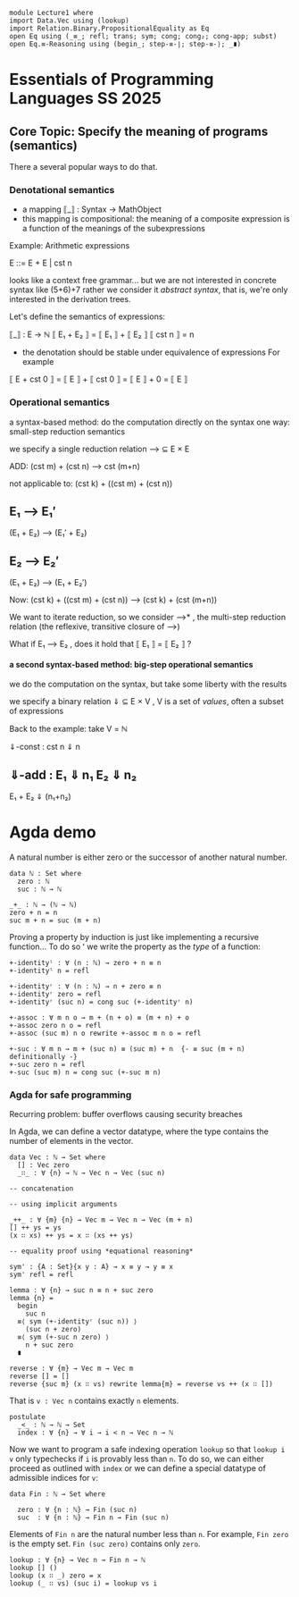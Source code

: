 ```
module Lecture1 where
import Data.Vec using (lookup)
import Relation.Binary.PropositionalEquality as Eq
open Eq using (_≡_; refl; trans; sym; cong; cong₂; cong-app; subst)
open Eq.≡-Reasoning using (begin_; step-≡-∣; step-≡-⟩; _∎)
```

# Essentials of Programming Languages SS 2025

## Core Topic: Specify the meaning of programs (semantics)

There a several popular ways to do that.

### Denotational semantics

* a mapping ⟦_⟧ : Syntax → MathObject
* this mapping is compositional:
  the meaning of a composite expression is a function of the meanings of the subexpressions

Example:
Arithmetic expressions

E ::= E + E | cst n

looks like a context free grammar...
but we are not interested in concrete syntax like (5+6)+7
rather we consider it *abstract syntax*, that is, we're only interested in the derivation trees.

Let's define the semantics of expressions:

⟦_⟧ : E → ℕ
⟦ E₁ + E₂ ⟧ = ⟦ E₁ ⟧ + ⟦ E₂ ⟧
⟦ cst n ⟧ = n

* the denotation should be stable under equivalence of expressions
For example

⟦ E + cst 0 ⟧ = ⟦ E ⟧ + ⟦ cst 0 ⟧ = ⟦ E ⟧ + 0 = ⟦ E ⟧

### Operational semantics

a syntax-based method: do the computation directly on the syntax
one way: small-step reduction semantics

we specify a single reduction relation ⟶ ⊆ E × E

ADD: (cst m) + (cst n) ⟶ cst (m+n)

not applicable to: (cst k) + ((cst m) + (cst n))

E₁ ⟶ E₁′
------------------------
(E₁ + E₂) ⟶ (E₁′ + E₂)


E₂ ⟶ E₂′
------------------------
(E₁ + E₂) ⟶ (E₁ + E₂′)


Now: (cst k) + ((cst m) + (cst n)) ⟶ (cst k) + (cst (m+n))

We want to iterate reduction, so we consider ⟶* , the multi-step reduction relation
(the reflexive, transitive closure of ⟶)

What if E₁ ⟶ E₂ , does it hold that ⟦ E₁ ⟧ = ⟦ E₂ ⟧ ?

#### a second syntax-based method: big-step operational semantics

we do the computation on the syntax, but take some liberty with the results

we specify a binary relation ⇓ ⊆ E × V  , V is a set of *values*, often a subset of expressions

Back to the example: take V = ℕ

⇓-const : cst n ⇓ n

⇓-add :
E₁ ⇓ n₁
E₂ ⇓ n₂
---------------
E₁ + E₂ ⇓ (n₁+n₂)


# Agda demo

A natural number is either zero or the successor of another natural number.

```
data ℕ : Set where
  zero : ℕ
  suc : ℕ → ℕ

_+_ : ℕ → (ℕ → ℕ)
zero + n = n
suc m + n = suc (m + n)
```

Proving a property by induction is just like implementing a recursive function...
To do so ʻ we write the property as the *type* of a function:

```
+-identityˡ : ∀ (n : ℕ) → zero + n ≡ n
+-identityˡ n = refl

+-identityʳ : ∀ (n : ℕ) → n + zero ≡ n
+-identityʳ zero = refl
+-identityʳ (suc n) = cong suc (+-identityʳ n)

+-assoc : ∀ m n o → m + (n + o) ≡ (m + n) + o
+-assoc zero n o = refl
+-assoc (suc m) n o rewrite +-assoc m n o = refl

+-suc : ∀ m n → m + (suc n) ≡ (suc m) + n  {- ≡ suc (m + n)   definitionally -}
+-suc zero n = refl
+-suc (suc m) n = cong suc (+-suc m n)
```

### Agda for safe programming


Recurring problem: buffer overflows causing security breaches

In Agda, we can define a vector datatype, where the type contains the number of elements in the vector.

```
data Vec : ℕ → Set where
  [] : Vec zero
  _∷_ : ∀ {n} → ℕ → Vec n → Vec (suc n)

-- concatenation

-- using implicit arguments

_++_ : ∀ {m} {n} → Vec m → Vec n → Vec (m + n)
[] ++ ys = ys
(x ∷ xs) ++ ys = x ∷ (xs ++ ys)

-- equality proof using *equational reasoning* 

sym' : {A : Set}{x y : A} → x ≡ y → y ≡ x
sym' refl = refl

lemma : ∀ {n} → suc n ≡ n + suc zero
lemma {n} =
  begin
    suc n
  ≡⟨ sym (+-identityʳ (suc n)) ⟩
    (suc n + zero)
  ≡⟨ sym (+-suc n zero) ⟩
    n + suc zero
  ∎

reverse : ∀ {m} → Vec m → Vec m
reverse [] = []
reverse {suc m} (x ∷ vs) rewrite lemma{m} = reverse vs ++ (x ∷ [])
```

That is `v : Vec n` contains exactly `n` elements.

```
postulate
  _<_ : ℕ → ℕ → Set
  index : ∀ {n} → ∀ i → i < n → Vec n → ℕ
```

Now we want to program a safe indexing operation `lookup` so that `lookup i v`
only typechecks if `i` is provably less than `n`. To do so, we can either
proceed as outlined with `index` or we can define a special datatype of
admissible indices for `v`:

```
data Fin : ℕ → Set where

  zero : ∀ {n : ℕ} → Fin (suc n)
  suc  : ∀ {n : ℕ} → Fin n → Fin (suc n)
```

Elements of `Fin n` are the natural number less than `n`.
For example, `Fin zero` is the empty set.
`Fin (suc zero)` contains only `zero`.

```
lookup : ∀ {n} → Vec n → Fin n → ℕ
lookup [] ()
lookup (x ∷ _) zero = x
lookup (_ ∷ vs) (suc i) = lookup vs i
```



